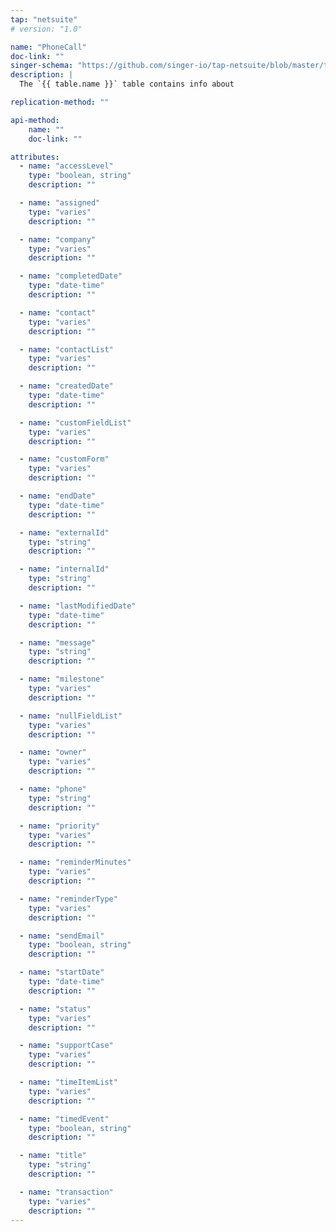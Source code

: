 ```yaml
---
tap: "netsuite"
# version: "1.0"

name: "PhoneCall"
doc-link: ""
singer-schema: "https://github.com/singer-io/tap-netsuite/blob/master/tap_netsuite/schemas/PhoneCall.json"
description: |
  The `{{ table.name }}` table contains info about 

replication-method: ""

api-method:
    name: ""
    doc-link: ""

attributes:
  - name: "accessLevel"
    type: "boolean, string"
    description: ""

  - name: "assigned"
    type: "varies"
    description: ""

  - name: "company"
    type: "varies"
    description: ""

  - name: "completedDate"
    type: "date-time"
    description: ""

  - name: "contact"
    type: "varies"
    description: ""

  - name: "contactList"
    type: "varies"
    description: ""

  - name: "createdDate"
    type: "date-time"
    description: ""

  - name: "customFieldList"
    type: "varies"
    description: ""

  - name: "customForm"
    type: "varies"
    description: ""

  - name: "endDate"
    type: "date-time"
    description: ""

  - name: "externalId"
    type: "string"
    description: ""

  - name: "internalId"
    type: "string"
    description: ""

  - name: "lastModifiedDate"
    type: "date-time"
    description: ""

  - name: "message"
    type: "string"
    description: ""

  - name: "milestone"
    type: "varies"
    description: ""

  - name: "nullFieldList"
    type: "varies"
    description: ""

  - name: "owner"
    type: "varies"
    description: ""

  - name: "phone"
    type: "string"
    description: ""

  - name: "priority"
    type: "varies"
    description: ""

  - name: "reminderMinutes"
    type: "varies"
    description: ""

  - name: "reminderType"
    type: "varies"
    description: ""

  - name: "sendEmail"
    type: "boolean, string"
    description: ""

  - name: "startDate"
    type: "date-time"
    description: ""

  - name: "status"
    type: "varies"
    description: ""

  - name: "supportCase"
    type: "varies"
    description: ""

  - name: "timeItemList"
    type: "varies"
    description: ""

  - name: "timedEvent"
    type: "boolean, string"
    description: ""

  - name: "title"
    type: "string"
    description: ""

  - name: "transaction"
    type: "varies"
    description: ""
---
```

